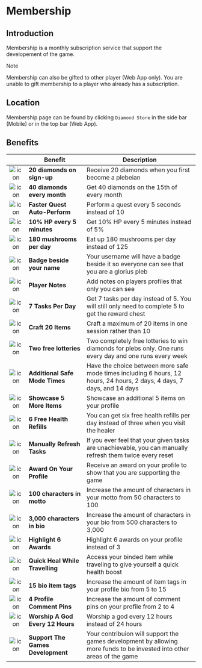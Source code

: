 # Membership

## Introduction

Membership is a monthly subscription service that support the developement of the game. 

> [!Note]
> Membership can also be gifted to other player (Web App only). You are unable to gift membership to a player who already has a subscription. 

## Location

Membership page can be found by clicking `Diamond Store` in the side bar (Mobile) or in the top bar (Web App).

## Benefits

|      | Benefit | Description |
| :--: | --- | --- |
| ![icon](https://web.simple-mmo.com/img/icons/I_Diamond.png) | **20 diamonds on sign-up** | Receive 20 diamonds when you first become a plebeian  |
| ![icon](https://web.simple-mmo.com/img/icons/I_Diamond.png) | **40 diamonds every month** | Get 40 diamonds on the 15th of every month |
| ![icon](https://web.simple-mmo.com/img/icons/S_Shadow07.png) | **Faster Quest Auto-Perform** | Perform a quest every 5 seconds instead of 10 | 
| ![icon](https://web.simple-mmo.com/img/icons/S_Holy01.png) | **10% HP every 5 minutes** | Get 10% HP every 5 minutes instead of 5% |
| ![icon](https://web.simple-mmo.com/img/icons/I_C_Mushroom.png) | **180 mushrooms per day**| Eat up 180 mushrooms per day instead of 125 |
| ![icon](https://web.simple-mmo.com/img/icons/S_Ice06.png) | **Badge beside your name** | Your username will have a badge beside it so everyone can see that you are a glorius pleb |
| ![icon](https://web.simple-mmo.com/img/icons/S_Shadow15.png) | **Player Notes** | Add notes on players profiles that only you can see |
| ![icon](https://web.simple-mmo.com/img/icons/W_Book02.png) | **7 Tasks Per Day** | Get 7 tasks per day instead of 5. You will still only need to complete 5 to get the reward chest |
| ![icon](https://web.simple-mmo.com/img/icons/two/32px/Hammer_32.png) | **Craft 20 Items** | Craft a maximum of 20 items in one session rather than 10 |
| ![icon](https://web.simple-mmo.com/img/icons/S_Shadow16.png) | **Two free lotteries** | Two completely free lotteries to win diamonds for plebs only. One runs every day and one runs every week |
| ![icon](https://web.simple-mmo.com/img/icons/S_Shadow07.png) | **Additional Safe Mode Times** | Have the choice between more safe mode times including 6 hours, 12 hours, 24 hours, 2 days, 4 days, 7 days, and 14 days |
| ![icon](https://web.simple-mmo.com/img/icons/S_Sword08.png) | **Showcase 5 More Items** | Showcase an additional 5 items on your profile |
| ![icon](https://web.simple-mmo.com/img/icons/S_Holy01.png) | **6 Free Health Refills** | You can get six free health refills per day instead of three when you visit the healer |
| ![icon](https://web.simple-mmo.com/img/icons/one/icon110.png) | **Manually Refresh Tasks** | If you ever feel that your given tasks are unachievable, you can manually refresh them twice every reset |
| ![icon](https://web.simple-mmo.com/img/icons/S_Ice06.png) | **Award On Your Profile** | Receive an award on your profile to show that you are supporting the game |
| ![icon](https://web.simple-mmo.com/img/icons/W_Book06.png) | **100 characters in motto** | Increase the amount of characters in your motto from 50 characters to 100 |
| ![icon](https://web.simple-mmo.com/img/icons/W_Book05.png) | **3,000 characters in bio** | Increase the amount of characters in your bio from 500 characters to 3,000 |
| ![icon](https://web.simple-mmo.com/img/icons/S_Ice06.png) | **Highlight 6 Awards** | Highlight 6 awards on your profile instead of 3 |
| ![icon](https://web.simple-mmo.com/img/icons/one/icon001.png) | **Quick Heal While Travelling** | Access your binded item while traveling to give yourself a quick health boost |
| ![icon](https://web.simple-mmo.com/img/icons/one/icon211.png) | **15 bio item tags** | Increase the amount of item tags in your profile bio from 5 to 15 |
| ![icon](https://web.simple-mmo.com/img/icons/one/icon019.png) | **4 Profile Comment Pins** | Increase the amount of comment pins on your profile from 2 to 4 |
| ![icon](https://web.simple-mmo.com/img/icons/S_Holy02.png) | **Worship A God Every 12 Hours** | Worship a god every 12 hours instead of 24 hours |
| ![icon](https://web.simple-mmo.com/img/icons/S_Earth04.png) | **Support The Games Development** | Your contribuion will support the games development by allowing more funds to be invested into other areas of the game |


